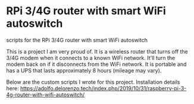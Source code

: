 # RPi 3/4G router with smart WiFi autoswitch
scripts for the RPi 3/4G router with smart WiFi autoswitch

This is a project I am very proud of. It is a wireless router that turns off the 3/4G modem when it connects to a known WiFi network. It'll turn the modem back on if it disconnects from the WiFi network. It is portable and has a UPS that lasts approximately 8 hours (mileage may vary).

Below are the custom scripts I wrote for this project. Installation details here: https://adolfo.delorenzo.tech/index.php/2019/10/31/raspberry-pi-3-4g-router-with-wifi-autoswitch/ 
